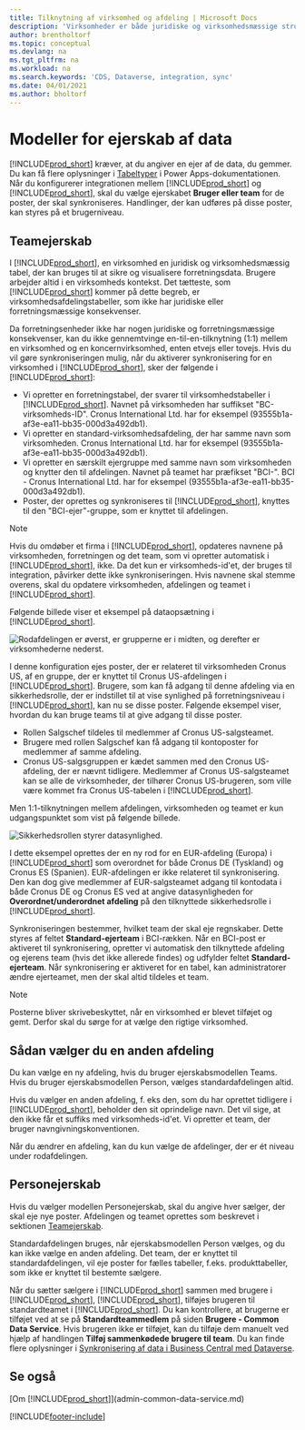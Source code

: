 ```yaml
---
title: Tilknytning af virksomhed og afdeling | Microsoft Docs
description: 'Virksomheder er både juridiske og virksomhedsmæssige strukturer, og de bruges til at sikre og visualisere forretningsdata.'
author: brentholtorf
ms.topic: conceptual
ms.devlang: na
ms.tgt_pltfrm: na
ms.workload: na
ms.search.keywords: 'CDS, Dataverse, integration, sync'
ms.date: 04/01/2021
ms.author: bholtorf
---
```


# <a name="data-ownership-models"></a>Modeller for ejerskab af data


[!INCLUDE[prod_short](includes/cds_long_md.md)] kræver, at du angiver en ejer af de data, du gemmer. Du kan få flere oplysninger i [Tabeltyper](/powerapps/maker/data-platform/types-of-entities) i Power Apps-dokumentationen. Når du konfigurerer integrationen mellem [!INCLUDE[prod_short](includes/cds_long_md.md)] og [!INCLUDE[prod_short](includes/prod_short.md)], skal du vælge ejerskabet **Bruger eller team** for de poster, der skal synkroniseres. Handlinger, der kan udføres på disse poster, kan styres på et brugerniveau. <!--We recommend the Team ownership model because it makes it easier to manage ownership for multiple people.NO LONGER TRUE IN DATAVERSE-->

## <a name="team-ownership"></a>Teamejerskab
I [!INCLUDE[prod_short](includes/prod_short.md)], en virksomhed en juridisk og virksomhedsmæssig tabel, der kan bruges til at sikre og visualisere forretningsdata. Brugere arbejder altid i en virksomheds kontekst. Det tætteste, som [!INCLUDE[prod_short](includes/cds_long_md.md)] kommer på dette begreb, er virksomhedsafdelingstabeller, som ikke har juridiske eller forretningsmæssige konsekvenser.

Da forretningsenheder ikke har nogen juridiske og forretningsmæssige konsekvenser, kan du ikke gennemtvinge en-til-en-tilknytning (1:1) mellem en virksomhed og en koncernvirksomhed, enten etvejs eller tovejs. Hvis du vil gøre synkroniseringen mulig, når du aktiverer synkronisering for en virksomhed i [!INCLUDE[prod_short](includes/prod_short.md)], sker der følgende i [!INCLUDE[prod_short](includes/cds_long_md.md)]:

* Vi opretter en forretningstabel, der svarer til virksomhedstabeller i [!INCLUDE[prod_short](includes/prod_short.md)]. Navnet på virksomheden har suffikset "BC-virksomheds-ID". Cronus International Ltd. har for eksempel (93555b1a-af3e-ea11-bb35-000d3a492db1).
* Vi opretter en standard-virksomhedsafdeling, der har samme navn som virksomheden. Cronus International Ltd. har for eksempel (93555b1a-af3e-ea11-bb35-000d3a492db1).
* Vi opretter en særskilt ejergruppe med samme navn som virksomheden og knytter den til afdelingen. Navnet på teamet har præfikset "BCI-". BCI - Cronus International Ltd. har for eksempel (93555b1a-af3e-ea11-bb35-000d3a492db1).
* Poster, der oprettes og synkroniseres til [!INCLUDE[prod_short](includes/cds_long_md.md)], knyttes til den "BCI-ejer"-gruppe, som er knyttet til afdelingen.

> [!NOTE]
> Hvis du omdøber et firma i [!INCLUDE[prod_short](includes/prod_short.md)], opdateres navnene på virksomheden, forretningen og det team, som vi opretter automatisk i [!INCLUDE[prod_short](includes/cds_long_md.md)], ikke. Da det kun er virksomheds-id'et, der bruges til integration, påvirker dette ikke synkroniseringen. Hvis navnene skal stemme overens, skal du opdatere virksomheden, afdelingen og teamet i [!INCLUDE[prod_short](includes/cds_long_md.md)].

Følgende billede viser et eksempel på dataopsætning i [!INCLUDE[prod_short](includes/cds_long_md.md)].

![Rodafdelingen er øverst, er grupperne er i midten, og derefter er virksomhederne nederst.](media/cds_bu_team_company.png)

I denne konfiguration ejes poster, der er relateret til virksomheden Cronus US, af en gruppe, der er knyttet til Cronus US-afdelingen i [!INCLUDE[prod_short](includes/cds_long_md.md)]. Brugere, som kan få adgang til denne afdeling via en sikkerhedsrolle, der er indstillet til at vise synlighed på forretningsniveau i [!INCLUDE[prod_short](includes/cds_long_md.md)], kan nu se disse poster. Følgende eksempel viser, hvordan du kan bruge teams til at give adgang til disse poster.

* Rollen Salgschef tildeles til medlemmer af Cronus US-salgsteamet.
* Brugere med rollen Salgschef kan få adgang til kontoposter for medlemmer af samme afdeling.
* Cronus US-salgsgruppen er kædet sammen med den Cronus US-afdeling, der er nævnt tidligere. Medlemmer af Cronus US-salgsteamet kan se alle de virksomheder, der tilhører Cronus US-brugeren, som ville være kommet fra Cronus US-tabelen i [!INCLUDE[prod_short](includes/prod_short.md)].

Men 1:1-tilknytningen mellem afdelingen, virksomheden og teamet er kun udgangspunktet som vist på følgende billede.

![Sikkerhedsrollen styrer datasynlighed.](media/cds_bu_team_company_2.png)

I dette eksempel oprettes der en ny rod for en EUR-afdeling (Europa) i [!INCLUDE[prod_short](includes/cds_long_md.md)] som overordnet for både Cronus DE (Tyskland) og Cronus ES (Spanien). EUR-afdelingen er ikke relateret til synkronisering. Den kan dog give medlemmer af EUR-salgsteamet adgang til kontodata i både Cronus DE og Cronus ES ved at angive datasynligheden for **Overordnet/underordnet afdeling** på den tilknyttede sikkerhedsrolle i [!INCLUDE[prod_short](includes/cds_long_md.md)].

Synkroniseringen bestemmer, hvilket team der skal eje regnskaber. Dette styres af feltet **Standard-ejerteam** i BCI-rækken. Når en BCI-post er aktiveret til synkronisering, opretter vi automatisk den tilknyttede afdeling og ejerens team (hvis det ikke allerede findes) og udfylder feltet **Standard-ejerteam**. Når synkronisering er aktiveret for en tabel, kan administratorer ændre ejerteamet, men der skal altid tildeles et team.

> [!NOTE]
> Posterne bliver skrivebeskyttet, når en virksomhed er blevet tilføjet og gemt. Derfor skal du sørge for at vælge den rigtige virksomhed.

## <a name="choosing-a-different-business-unit"></a>Sådan vælger du en anden afdeling
Du kan vælge en ny afdeling, hvis du bruger ejerskabsmodellen Teams. Hvis du bruger ejerskabsmodellen Person, vælges standardafdelingen altid. 

Hvis du vælger en anden afdeling, f. eks den, som du har oprettet tidligere i [!INCLUDE[prod_short](includes/cds_long_md.md)], beholder den sit oprindelige navn. Det vil sige, at den ikke får et suffiks med virksomheds-id'et. Vi opretter et team, der bruger navngivningskonventionen.

Når du ændrer en afdeling, kan du kun vælge de afdelinger, der er ét niveau under rodafdelingen.

## <a name="person-ownership"></a>Personejerskab
Hvis du vælger modellen Personejerskab, skal du angive hver sælger, der skal eje nye poster. Afdelingen og teamet oprettes som beskrevet i sektionen [Teamejerskab](admin-cds-company-concept.md#team-ownership).

Standardafdelingen bruges, når ejerskabsmodellen Person vælges, og du kan ikke vælge en anden afdeling. Det team, der er knyttet til standardafdelingen, vil eje poster for fælles tabeller, f.eks. produkttabeller, som ikke er knyttet til bestemte sælgere.

Når du sætter sælgere i [!INCLUDE[prod_short](includes/prod_short.md)] sammen med brugere i [!INCLUDE[prod_short](includes/cds_long_md.md)], [!INCLUDE[prod_short](includes/prod_short.md)], tilføjes brugeren til standardteamet i [!INCLUDE[prod_short](includes/cds_long_md.md)]. Du kan kontrollere, at brugerne er tilføjet ved at se på **Standardteammedlem** på siden **Brugere - Common Data Service**. Hvis brugeren ikke er tilføjet, kan du tilføje dem manuelt ved hjælp af handlingen **Tilføj sammenkødede brugere til team**. Du kan finde flere oplysninger i [Synkronisering af data i Business Central med Dataverse](admin-synchronizing-business-central-and-sales.md).

## <a name="see-also"></a>Se også
[Om [!INCLUDE[prod_short](includes/cds_long_md.md)]](admin-common-data-service.md)

[!INCLUDE[footer-include](includes/footer-banner.md)]
